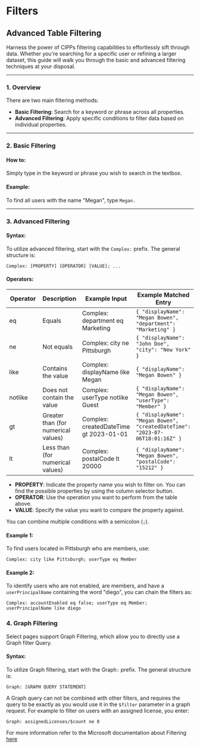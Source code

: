 # Filters

## Advanced Table Filtering

Harness the power of CIPPs filtering capabilities to effortlessly sift through data. Whether you're searching for a specific user or refining a larger dataset, this guide will walk you through the basic and advanced filtering techniques at your disposal.

***

### 1. Overview

There are two main filtering methods:

* **Basic Filtering**: Search for a keyword or phrase across all properties.
* **Advanced Filtering**: Apply specific conditions to filter data based on individual properties.

***

### 2. Basic Filtering

#### How to:

Simply type in the keyword or phrase you wish to search in the textbox.

#### Example:

To find all users with the name "Megan", type `Megan.`

***

### 3. Advanced Filtering

#### Syntax:

To utilize advanced filtering, start with the `Complex:` prefix. The general structure is:

```vbnet
Complex: [PROPERTY] [OPERATOR] [VALUE]; ...
```

#### Operators:

<table data-full-width="false"><thead><tr><th width="176.33333333333331">Operator</th><th>Description</th><th>Example Input</th><th data-hidden>Example Matched Entry</th></tr></thead><tbody><tr><td>eq</td><td>Equals</td><td>Complex: department eq Marketing</td><td><code>{ "displayName": "Megan Bowen", "department": "Marketing" }</code></td></tr><tr><td>ne</td><td>Not equals</td><td>Complex: city ne Pittsburgh</td><td><code>{ "displayName": "John Doe", "city": "New York" }</code></td></tr><tr><td>like</td><td>Contains the value</td><td>Complex: displayName like Megan</td><td><code>{ "displayName": "Megan Bowen" }</code></td></tr><tr><td>notlike</td><td>Does not contain the value</td><td>Complex: userType notlike Guest</td><td><code>{ "displayName": "Megan Bowen", "userType": "Member" }</code></td></tr><tr><td>gt</td><td>Greater than (for numerical values)</td><td>Complex: createdDateTime gt 2023-01-01</td><td><code>{ "displayName": "Megan Bowen", "createdDateTime": "2023-07-06T18:01:16Z" }</code></td></tr><tr><td>lt</td><td>Less than (for numerical values)</td><td>Complex: postalCode lt 20000</td><td><code>{ "displayName": "Megan Bowen", "postalCode": "15212" }</code></td></tr></tbody></table>

* **PROPERTY**: Indicate the property name you wish to filter on. You can find the possible properties by using the column selector button.
* **OPERATOR**: Use the operation you want to perform from the table above.
* **VALUE**: Specify the value you want to compare the property against.

You can combine multiple conditions with a semicolon (`;`).

#### Example 1:

To find users located in Pittsburgh who are members, use:

```vbnet
Complex: city like Pittsburgh; userType eq Member
```

#### Example 2:

To identify users who are not enabled, are members, and have a `userPrincipalName` containing the word "diego", you can chain the filters as:

```vbnet
Complex: accountEnabled eq false; userType eq Member; userPrincipalName like diego
```

### 4. Graph Filtering

Select pages support Graph Filtering, which allow you to directly use a Graph filter Query.&#x20;

#### Syntax:

To utilize Graph filtering, start with the Graph`:` prefix. The general structure is:

```vbnet
Graph: [GRAPH QUERY STATEMENT]
```

A Graph query can not be combined with other filters, and requires the query to be exactly as you would use it in the `$filter` parameter in a graph request. For example to filter on users with an assigned license, you enter:

```
Graph: assignedLicenses/$count ne 0
```

For more information refer to the Microsoft documentation about Filtering [here](https://learn.microsoft.com/en-us/graph/filter-query-parameter?tabs=http)
